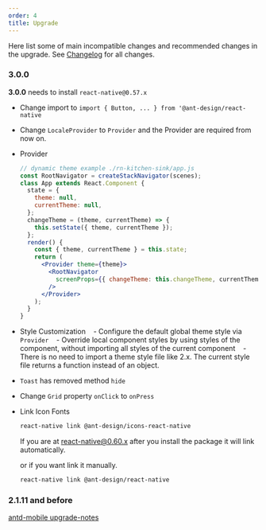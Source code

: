 ```yaml
---
order: 4
title: Upgrade
---
```


Here list some of main incompatible changes and recommended changes in the upgrade. See [Changelog](/changelog) for all changes.

### 3.0.0

**3.0.0** needs to install `react-native@0.57.x`

- Change import to `import { Button, ... } from '@ant-design/react-native`
- Change `LocaleProvider` to `Provider` and the Provider are required from now on.

- Provider

  ```jsx
  // dynamic theme example ./rn-kitchen-sink/app.js
  const RootNavigator = createStackNavigator(scenes);
  class App extends React.Component {
    state = {
      theme: null,
      currentTheme: null,
    };
    changeTheme = (theme, currentTheme) => {
      this.setState({ theme, currentTheme });
    };
    render() {
      const { theme, currentTheme } = this.state;
      return (
        <Provider theme={theme}>
          <RootNavigator
            screenProps={{ changeTheme: this.changeTheme, currentTheme }}
          />
        </Provider>
      );
    }
  }
  ```

- Style Customization
     - Configure the default global theme style via `Provider`
     - Override local component styles by using styles of the component, without importing all styles of the current component
     - There is no need to import a theme style file like 2.x. The current style file returns a function instead of an object.
- `Toast` has removed method `hide`
- Change `Grid` property `onClick` to `onPress`
- Link Icon Fonts

  ```sh
  react-native link @ant-design/icons-react-native
  ```


  If you are at react-native@0.60.x after you install the package it will link automatically.

  or if you want link it manually.

  ```sh
  react-native link @ant-design/react-native
  ```

### 2.1.11 and before

[antd-mobile upgrade-notes](https://github.com/ant-design/ant-design-mobile/blob/master/docs/react/upgrade-notes.en-US.md#1x--20)
